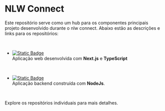 # NLW Connect

Este repositório serve como um hub para os componentes principais projeto desenvolvido durante o nlw connect. Abaixo estão as descrições e links para os repositórios:

<br/>

- [![Static Badge](https://img.shields.io/badge/nlw--connect--react-black?style=for-the-badge&logo=next.js&logoColor=white&labelColor=blue)](https://github.com/lbs-luis/nlw-connect-react)
  <br/>
  Aplicação web desenvolvida com **Next.js** e **TypeScript**

  <br/>

- [![Static Badge](https://img.shields.io/badge/nlw--connect--nodejs-black?style=for-the-badge&logo=node.js&logoColor=white&labelColor=6CC24A)](https://github.com/lbs-luis/nlw-connect-node)
  <br/>
  Aplicação backend construída com **NodeJs**.

  <br/>

Explore os repositórios individuais para mais detalhes.
